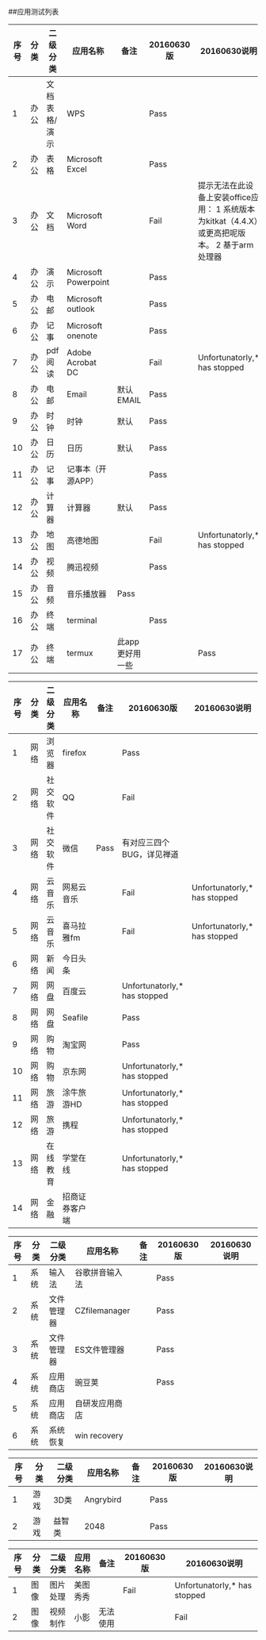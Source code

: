 ##应用测试列表

 序号|分类 | 二级分类 |应用名称 | 备注|20160630版|20160630说明
------------- | ------------- | ------------- |-------------| -------------| -------------| -------------
1|办公|文档表格/演示|WPS||Pass
2|办公|表格|Microsoft Excel||Pass
3|办公|文档|Microsoft Word||Fail|提示无法在此设备上安装office应用： 1 系统版本为kitkat（4.4.X）或更高把呢版本。 2 基于arm处理器
4|办公|演示|Microsoft Powerpoint||Pass
5|办公|电邮|Microsoft outlook||Pass
6|办公|记事|Microsoft onenote||Pass
7|办公|pdf阅读|Adobe Acrobat DC||Fail|Unfortunatorly,* has stopped
8|办公|电邮|Email|默认EMAIL|Pass|
9|办公|时钟|时钟|默认|Pass|
10|办公|日历|日历|默认|Pass|
11|办公|记事|记事本（开源APP）||Pass
12|办公|计算器|计算器|默认|Pass|
13|办公|地图|高德地图||Fail|Unfortunatorly,* has stopped
14|办公|视频|腾迅视频||Pass
15|办公|音频|音乐播放器|Pass
16|办公|终端|terminal||Pass
17|办公|终端|termux|此app更好用一些||Pass

 序号|分类 | 二级分类 |应用名称 | 备注|20160630版|20160630说明
------------- | ------------- | ------------- |-------------| -------------| -------------| -------------
1|网络|浏览器|firefox||Pass
2|网络|社交软件|QQ||Fail
3|网络|社交软件|微信|Pass|有对应三四个BUG，详见禅道
4|网络|云音乐|网易云音乐||Fail|Unfortunatorly,* has stopped
5|网络|云音乐|喜马拉雅fm||Fail|Unfortunatorly,* has stopped
6|网络|新闻|今日头条||
7|网络|网盘|百度云||Unfortunatorly,* has stopped
8|网络|网盘|Seafile||Pass
9|网络|购物|淘宝网||Pass
10|网络|购物|京东网||Unfortunatorly,* has stopped
11|网络|旅游|涂牛旅游HD||Unfortunatorly,* has stopped
12|网络|旅游|携程||Unfortunatorly,* has stopped
13|网络|在线教育|学堂在线||Unfortunatorly,* has stopped
14|网络|金融|招商证券客户端||

 序号|分类 | 二级分类 |应用名称 | 备注|20160630版|20160630说明
------------- | ------------- | ------------- |-------------| -------------| -------------| -------------
1|系统|输入法|谷歌拼音输入法||Pass
2|系统|文件管理器|CZfilemanager||Pass
3|系统|文件管理器|ES文件管理器||Pass
4|系统|应用商店|豌豆荚||Pass
5|系统|应用商店|自研发应用商店||
6|系统|系统恢复| win recovery||

 序号|分类 | 二级分类 |应用名称 | 备注|20160630版|20160630说明
------------- | ------------- | ------------- |-------------| -------------| -------------| -------------
1|游戏|3D类|Angrybird||Pass
2|游戏|益智类|2048||Pass

 序号|分类 | 二级分类 |应用名称 | 备注|20160630版|20160630说明
------------- | ------------- | ------------- |-------------| -------------| -------------| -------------
1|图像|图片处理|美图秀秀||Fail|Unfortunatorly,* has stopped
2|图像|视频制作|小影|无法使用||Fail|打开后稍一点就退出










